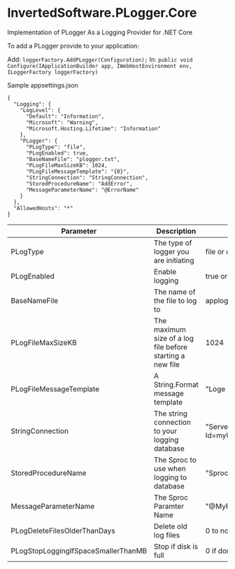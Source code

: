 # InvertedSoftware.PLogger.Core
 Implementation of PLogger As a Logging Provider for .NET Core

To add a PLogger provide to your application:

Add: ```loggerFactory.AddPLogger(Configuration);```
In: ```public void Configure(IApplicationBuilder app, IWebHostEnvironment env, ILoggerFactory loggerFactory)```

Sample appsettings.json
```
{
  "Logging": {
    "LogLevel": {
      "Default": "Information",
      "Microsoft": "Warning",
      "Microsoft.Hosting.Lifetime": "Information"
    },
    "PLogger": {
      "PLogType": "file",
      "PLogEnabled": true,
      "BaseNameFile": "plogger.txt",
      "PLogFileMaxSizeKB": 1024,
      "PLogFileMessageTemplate": "{0}",
      "StringConnection": "StringConnection",
      "StoredProcedureName": "AddError",
      "MessageParameterName": "@ErrorName"
    }
  },
  "AllowedHosts": "*"
}
```

| Parameter | Description | Value
| --- | --- | --- |
| PLogType | The type of logger you are initiating | file or database |
| PLogEnabled | Enable logging | true or false
| BaseNameFile | The name of the file to log to | applog.txt
| PLogFileMaxSizeKB | The maximum size of a log file before starting a new file | 1024 |
| PLogFileMessageTemplate | A String.Format message template | "Loge Entry: {0}" |
| StringConnection | The string connection to your logging database | "Server=myServerAddress;Database=myDataBase;User Id=myUsername;Password=myPassword;" |
| StoredProcedureName | The Sproc to use when logging to database | "SprocName" |
| MessageParameterName | The Sproc Paramter Name | "@MyParamter" |
| PLogDeleteFilesOlderThanDays | Delete old log files | 0 to not delete. Otherwise number of days |
| PLogStopLoggingIfSpaceSmallerThanMB | Stop if disk is full | 0 if dont stop. Otherwise a long|